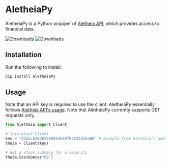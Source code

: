 # AletheiaPy

AletheiaPy is a Python wrapper of [Aletheia API](https://aletheiaapi.com/), which provides access to financial data.

[![Downloads](https://static.pepy.tech/badge/aletheiapy)](https://pypi.org/project/AletheiaPy/)
[![Downloads](https://static.pepy.tech/badge/aletheiapy/month)](https://pypi.org/project/AletheiaPy/)


## Installation

Run the following to install:

```python
pip install AletheiaPy
```

## Usage

Note that an API key is required to use the client. AletheiaPy essentially follows [Aletheia API's usage](https://aletheiaapi.com/docs/). Note that AletheiaPy currently supports GET requests only.

```python
from Aletheia import Client

# Initialize Client
key = "333acb16de254844ab64783232d2ba66" # Example from Aletheia's website
theia = Client(key)

# Get a stock summary for a security
theia.StockData("FB")
```